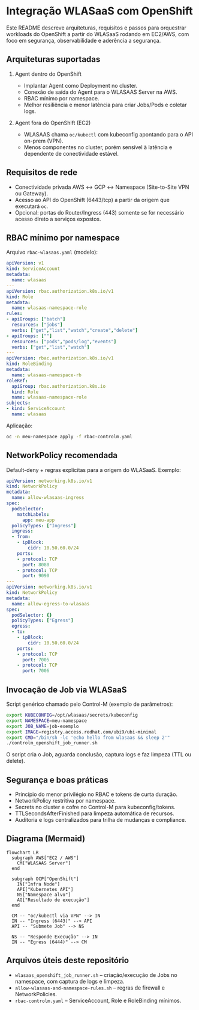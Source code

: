 # Integração WLASaaS com OpenShift

Este README descreve arquiteturas, requisitos e passos para orquestrar workloads do OpenShift a partir do WLASaaS rodando em EC2/AWS, com foco em segurança, observabilidade e aderência a segurança.

## Arquiteturas suportadas

1. Agent dentro do OpenShift
   - Implantar Agent como Deployment no cluster.
   - Conexão de saída do Agent para o WLASAAS Server na AWS.
   - RBAC mínimo por namespace.
   - Melhor resiliência e menor latência para criar Jobs/Pods e coletar logs.

2. Agent fora do OpenShift (EC2)
   - WLASAAS chama `oc/kubectl` com kubeconfig apontando para o API on-prem (VPN).
   - Menos componentes no cluster, porém sensível à latência e dependente de conectividade estável.

## Requisitos de rede

- Conectividade privada AWS ↔ GCP ↔ Namespace (Site-to-Site VPN ou Gateway).
- Acesso ao API do OpenShift (6443/tcp) a partir da origem que executará `oc`.
- Opcional: portas do Router/Ingress (443) somente se for necessário acesso direto a serviços expostos.

## RBAC mínimo por namespace

Arquivo `rbac-wlasaas.yaml` (modelo):
```yaml
apiVersion: v1
kind: ServiceAccount
metadata:
  name: wlasaas
---
apiVersion: rbac.authorization.k8s.io/v1
kind: Role
metadata:
  name: wlasaas-namespace-role
rules:
- apiGroups: ["batch"]
  resources: ["jobs"]
  verbs: ["get","list","watch","create","delete"]
- apiGroups: [""]
  resources: ["pods","pods/log","events"]
  verbs: ["get","list","watch"]
---
apiVersion: rbac.authorization.k8s.io/v1
kind: RoleBinding
metadata:
  name: wlasaas-namespace-rb
roleRef:
  apiGroup: rbac.authorization.k8s.io
  kind: Role
  name: wlasaas-namespace-role
subjects:
- kind: ServiceAccount
  name: wlasaas
```

Aplicação:
```bash
oc -n meu-namespace apply -f rbac-controlm.yaml
```

## NetworkPolicy recomendada

Default-deny + regras explícitas para a origem do WLASaaS. Exemplo:
```yaml
apiVersion: networking.k8s.io/v1
kind: NetworkPolicy
metadata:
  name: allow-wlasaas-ingress
spec:
  podSelector:
    matchLabels:
      app: meu-app
  policyTypes: ["Ingress"]
  ingress:
  - from:
    - ipBlock:
        cidr: 10.50.60.0/24
    ports:
    - protocol: TCP
      port: 8080
    - protocol: TCP
      port: 9090
---
apiVersion: networking.k8s.io/v1
kind: NetworkPolicy
metadata:
  name: allow-egress-to-wlasaas
spec:
  podSelector: {}
  policyTypes: ["Egress"]
  egress:
  - to:
    - ipBlock:
        cidr: 10.50.60.0/24
    ports:
    - protocol: TCP
      port: 7005
    - protocol: TCP
      port: 7006
```

## Invocação de Job via WLASaaS

Script genérico chamado pelo Control-M (exemplo de parâmetros):
```bash
export KUBECONFIG=/opt/wlasaas/secrets/kubeconfig
export NAMESPACE=meu-namespace
export JOB_NAME=job-exemplo
export IMAGE=registry.access.redhat.com/ubi9/ubi-minimal
export CMD="/bin/sh -lc 'echo hello from wlasaas && sleep 2'"
./controlm_openshift_job_runner.sh
```

O script cria o Job, aguarda conclusão, captura logs e faz limpeza (TTL ou delete).

## Segurança e boas práticas

- Princípio do menor privilégio no RBAC e tokens de curta duração.
- NetworkPolicy restritiva por namespace.
- Secrets no cluster e cofre no Control-M para kubeconfig/tokens.
- TTLSecondsAfterFinished para limpeza automática de recursos.
- Auditoria e logs centralizados para trilha de mudanças e compliance.

## Diagrama (Mermaid)

```mermaid
flowchart LR
  subgraph AWS["EC2 / AWS"]
    CM["WLASAAS Server"]
  end

  subgraph OCP["OpenShift"]
    IN["Infra Node"]
    API["Kubernetes API"]
    NS["Namespace alvo"]
    AG["Resultado de execução"]
  end

  CM -- "oc/kubectl via VPN" --> IN
  IN -- "Ingress (6443)" --> API
  API -- "Submete Job" --> NS

  NS -- "Responde Execução" --> IN
  IN -- "Egress (6444)" --> CM
```

## Arquivos úteis deste repositório

- `wlasaas_openshift_job_runner.sh` – criação/execução de Jobs no namespace, com captura de logs e limpeza.
- `allow-wlasaas-and-namespace-rules.sh` – regras de firewall e NetworkPolicies.
- `rbac-controlm.yaml` – ServiceAccount, Role e RoleBinding mínimos.
